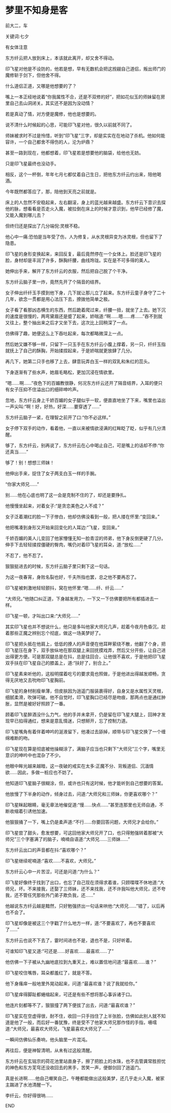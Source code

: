 # 梦里不知身是客

前大二，车

关键词:七夕

有女体注意



东方纤云把人放到床上，本该就此离开，却又舍不得动。

印飞星对他是不设防的，他若是想，早有无数机会把这觊觎自己道侣，叛出师门的魔修斩于剑下，但他舍不得。

什么道侣正道，又哪是他想要的了？

嘴上一本正经地说着“你我属性不合，还是不双修的好”，把如花似玉的师妹留在房里自己去山洞闭关。其实还不是因为没动情？

若是真动了情，对方便是魔修，他也是想要的。

说不清什么时候起的心思，可能印飞星对他，很久以前就不同了。

师妹被求时不过是怜惜，听到“印飞星”三字，却是实实在在地动了杀机。他如何能容许，一个自己都舍不得伤的人，沦为炉鼎？

甚至一路到现在，他都想着，印飞星若是想要他的脑袋，给他也无妨。

只是印飞星最终也没动手。

相反，这个一杯倒，年年七月七都仗着自己生日，把他东方纤云约出来，陪他喝酒。

今年既然都答应了，那，陪他到天亮之前就是。



床上的人忽然不安稳起来，左右翻滚，身上的蓝光越来越盛。东方纤云下意识去探他的脉，想看看是否走火入魔，被拉倒在床上的时候才意识到，他早已经修了魔，又能入魔到哪儿去？

但终归还是探出了几分端倪:灵根不稳。

他心中一痛:恐怕是当年受了伤，人为修复，从水灵根异变为冰灵根，但也留下了隐患。

印飞星的身形变换起来，来回反复，最后竟然停在一个女体上。脸还是印飞星的脸，身材却是丰润了许多，酥胸纤腰，曲线玲珑。实在是不可多得的美人。

她伸出手来，解开了东方纤云的衣服，然后把自己脱了个干净。

东方纤云脑子里一炸，竟然先开了个隔音的结界。

女子伸出纤纤玉手摸到他下身，几下就让那儿立了起来。东方纤云童子身守了二十几年，欲念一贯都是用心法压下去，撩拨他简单之极。

女子看了看那凶态横生的东西，然后跪着爬过来，纤腰一扭，就坐了上去。她下沉的速度是很慢的，两弯黛眉还是蹙了起来，娇喘道:“啊……嗯……疼……”吞不到就又往上，整个抽出来之后才又坐下去，这次比上回稍深了一点。

仿佛得了趣，她便这么上下吞吐起来，每次都略微深上一点。

然后她又嫌不够一样，只留下一只玉手在东方纤云小腹上撑着，另一只，纤纤玉指就抚上了自己的酥胸，开始揉捏起来，于是娇喘就更放肆了几分。

再几下，她第二只手也移了上去，肆意玩弄白玉一样的双乳和朱红的蕊头。

下身逐渐有了些水声，她眉毛略松，更加沉浸在情欲里。



“嗯……啊……”夜色下的百媚教很静，何况东方纤云还开了隔音结界，入耳的便只有女子压抑不住溢出口的细碎呻吟声。

忽地，东方纤云身上千娇百媚的女子腿似乎一软，便直直地坐了下来，嘴里也溢出一声尖叫:“啊！好，好热，好深……要穿透了……”

东方纤云脑子一紧，在理智之前开了口:“你不必这样。”

女子停下双手的动作，看着他，一直以来被情欲浸满的红眸眨了眨，似乎有几分清醒。

够了，东方纤云，别再说了，东方纤云在心中喝止自己，可是嘴上的话却不停:“你还真当……”

够了！别！想想三师妹！

他伸出手来，捉住了女子两支白玉一样的手腕。

“你家大师兄……”

别……他在心底也明了这一会是克制不住的了，却还是要挣扎。

他慢慢坐起来，对着女子:“是贪恋美色之人不成？”

女子泛着潮红的脸一下子惨白，他却仿佛没看到一般，把人搂在怀里:“变回来。”

他把嘴凑到身形又开始来回变化的人耳边:“飞星，变回来。”

千娇百媚的美人儿变回了他家懵懂无知一脸青涩的师弟，他下身反倒更硬了几分。伸手下去轻轻揉捏僵硬的臀肉，嘴仍对着印飞星的耳朵，道:“放松……”



不忍了，他不忍了。

狠狠挺进去的时候，东方纤云脑子里只剩下这一句话。

为这一夜春宵，身败名裂也好，千夫所指也罢，总之他不要再忍了。

印飞星被刺激地轻轻颤抖，窝在他怀里:“嗯……纤、纤云……”

“大师兄。”他随口纠正道，下身越发用力，一下又一下仿佛要把所有都插进去一样。

印飞星一顿，才叫出口来:“大师兄……”

其实印飞星也并不想说什么，他只是多叫他家大师兄几声，趁着今夜月色昏沉，趁着那些正魔之辨别忘个彻底，做这一场美梦好了。

印飞星把头抵在他肩上，低低的撩人的声音便在他耳畔萦绕不散，他翻了个身，把印飞星压在身下，双手放纵地在那双腿上来回抚摸戏弄，然后又分开些，让自己进出得更方便。可是那双腿总是在抖，总是往回合，让他很不喜欢，于是他把印飞星双手扶在印飞星自己的膝盖上，道:“扶好了，别合上。”

印飞星素来听他的，这般明摆着吃亏的要求竟也照做，于是他进出得越发顺畅，贪得无厌地又去吮吻印飞星胸前。

印飞星的身材削瘦单薄，但皮肤因为逍遥门服装裹得好，自身又是水属性天灵根，细腻柔滑，吹弹可破。他不自觉时，印飞星胸口已经尽是吻痕，那两点也是通红肿胀，显然是被好好照顾了一番。

顾着印飞星醉酒没什么力气，他的手并未拿开，仍是留在印飞星大腿上，回神才发现早已掐得通红，想来是意乱情迷，只想掰开，忘了控制力道。

印飞星嘴角有着伴着呻吟的涎液留下，他凑过去舔掉，顺带与印飞星交换了一个缠绵难断的吻。

印飞星现在算是彻底被他操糊涂了，满脑子应当也只剩下“大师兄”三个字，嘴里无意识的呻吟中也混杂了不少。

他眼中眸光越来越暗，这一夜破的戒实在太多:正魔不分、背叛道侣、沉湎情欲……因此，多做一桩应也不妨了。

他知道印飞星脑子很糊涂，但，或许也只有这时候，他才能听到自己想要的答案。

他放慢了下半身的动作，倾身过去，问道:“大师兄和三师妹，你更喜欢哪个？”

印飞星眯起眼睛，毫无章法地催促道:“慢……快点……”甚至连那里也无师自通，不断收缩着引诱他加速。

他狠狠捅了一下，嘴上仍是柔声道:“不行……你要回答问题，大师兄才会给你。”

印飞星尝了甜头，愈发想要，可这回他家大师兄开了口，也只得勉强转着那被“大师兄”三个字塞满了的脑子，喃喃自语道:“大师兄……三师妹……”

东方纤云出口的声音都在抖:“喜欢哪个？”

印飞星继续呢喃道:“喜欢……不喜欢，大师兄。”

东方纤云心中一片苦涩，可还是问道:“为什么？”

印飞星好像终于找到了出口，也忘了自己现在须得求着谁，只顾喋喋不休地道:“大师兄，坏。不来接我，还娶了三师妹，还不来找我，还不许我叫他大师兄，还不夸我，还不管任凭那些外门弟子欺负我，还……”

他越说东方纤云越是黯然，只好勉强挤出一句话来哄他:“大师兄……”错了，以后再也不会了。

印飞星却像是被这三个字戳了什么地方一样，道:“不要喜欢了，再也不要喜欢了……”

东方纤云也说不下去了，霎时间进也不是，退也不是，只好听着。

可谁知印飞星又道:“可还是……好喜欢……最喜欢……了”

他仿佛一下子被从九幽地底拉到九重天上，难以置信地问道:“最喜欢……谁？”

印飞星咬住嘴唇，耳朵都羞红了，就是不答。

他下身瘙痒一般地里外晃动起来，问道:“最喜欢谁？说了我就给你。”

印飞星痒得脚趾都蜷缩起来，可还是有些不想将那心事诉诸于口。

他连片刻都等不了，狠狠撞了两下便拔了出去，问道:“最喜欢谁？”

印飞星实在空虚得很，耐不住，收回一只手挡住了上半张脸，仿佛如此别人就不知道是他了一般，而后好一番犹豫，终是受不了他家大师兄那作怪的手指，嗫嚅道:“大师兄，最喜欢大师兄，飞星最喜欢大师兄了……”

一瞬间仿佛仙乐奏响，他头脑里一片混沌。

再往后，便是神智清明，从未有过这般清醒。



东方纤云在玄铭宗的荷花池里站直身子，擦了把脸上的水珠，也不去管龚常胜担忧的神色和东方芜穹还没收回去的黑手，苦笑一声，便御剑回了逍遥门。

真是长进啊……他自己嘲笑自己，午睡都能做出这般美梦，还几乎走火入魔，被家主踹进了水池清醒一下。

李纤云，你好得很呐……



END
